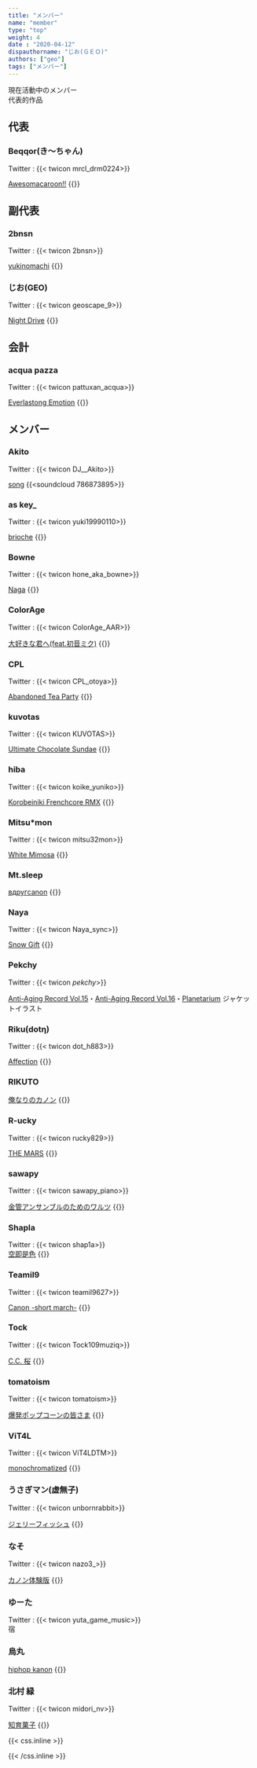 ```yaml
---
title: "メンバー"
name: "member"
type: "top"
weight: 4
date : "2020-04-12"
dispauthorname: "じお(ＧＥＯ)"
authors: ["geo"]
tags: ["メンバー"]
---
```



現在活動中のメンバー  
 代表的作品

## 代表

### Beqqor(き～ちゃん) 

Twitter : {{< twicon mrcl_drm0224>}}  

 [Awesomacaroon!!](https://antiagingrec.bandcamp.com/track/awesomacaroon)
{{<bandcamp album="4101696388" track="3888623764" href="http://antiagingrec.bandcamp.com/album/assorted-box" tracktitle="Awesomacaroon!!">}}

## 副代表

### 2bnsn 

Twitter : {{< twicon 2bnsn>}}  

 [yukinomachi](https://antiagingrec.bandcamp.com/track/yukinomachi)
{{<bandcamp album="1417168045" track="1110710900" href="http://antiagingrec.bandcamp.com/album/anti-aging-record-vol-18" tracktitle="yukinomachi">}}

### じお(GEO) 

Twitter : {{< twicon geoscape_9>}}  

 [Night Drive](https://antiagingrec.bandcamp.com/track/night-drive)
 {{<bandcamp album="4177004001" track="900890243" href="http://antiagingrec.bandcamp.com/album/anti-aging-record-vol-17" tracktitle="Night Drive">}}
 
 
## 会計 

### acqua pazza 

Twitter : {{< twicon pattuxan_acqua>}}  

 [Everlastong Emotion](https://antiagingrec.bandcamp.com/track/Everlasting-Emotion) 
{{<bandcamp album="1417168045" track="2104415913" href="/anti-aging-record-vol-18" tracktitle="Everlasting Emotion">}} 

## メンバー

### Akito 

Twitter : {{< twicon DJ__Akito>}}  

 [song](URL)
{{<soundcloud 786873895>}}


### as key_ 

Twitter : {{< twicon yuki19990110>}}  

 [brioche](https://antiagingrec.bandcamp.com/track/brioche-2)
{{<bandcamp album="4101696388" track="3018294981" href="http://antiagingrec.bandcamp.com/album/assorted-box" tracktitle="brioche">}}

### Bowne 

Twitter : {{< twicon hone_aka_bowne>}}  

 [Naga](https://antiagingrec.bandcamp.com/track/naga)
 {{<bandcamp album="1417168045" track="3251485584" href="http://antiagingrec.bandcamp.com/album/anti-aging-record-vol-18" tracktitle="Naga">}}
 
### ColorAge 

Twitter : {{< twicon ColorAge_AAR>}}  

 [大好きな君へ​(​feat​.​初音ミク)](https://antiagingrec.bandcamp.com/track/feat)
 {{<bandcamp album="4101696388" track="3666069202" href="http://antiagingrec.bandcamp.com/album/assorted-box" tracktitle=" ">}}

### CPL 

Twitter : {{< twicon CPL_otoya>}}  

 [Abandoned Tea Party](https://antiagingrec.bandcamp.com/track/abandoned-tea-party)
 {{<bandcamp album="4101696388" track="2302843939" href="http://antiagingrec.bandcamp.com/album/assorted-box" tracktitle="大好きな君へ​(​feat​.​初音ミク)">}}

### kuvotas 

Twitter : {{< twicon KUVOTAS>}}  

 [Ultimate Chocolate Sundae](https://antiagingrec.bandcamp.com/track/ultimate-chocolate-sundae)
 {{<bandcamp album="4101696388" track="644024926/" href="http://antiagingrec.bandcamp.com/album/assorted-box" tracktitle="Ultimate Chocolate Sundae">}}

### hiba 

Twitter : {{< twicon koike_yuniko>}}  

 [Korobeiniki Frenchcore RMX](https://antiagingrec.bandcamp.com/track/korobeiniki-frenchcore-rmx)
 {{<bandcamp album="4177004001" track="1364787918" href="http://antiagingrec.bandcamp.com/album/anti-aging-record-vol-17" tracktitle="Korobeiniki Frenchcore RMX">}}

### Mitsu*mon 

Twitter : {{< twicon mitsu32mon>}}  

 [White Mimosa](https://antiagingrec.bandcamp.com/track/white-mimosa)
 {{<bandcamp album="4039323283" track="3267759035" href="http://antiagingrec.bandcamp.com/album/cocktails" tracktitle="White Mimosa">}}

### Mt.sleep   
 [вдругcanon](https://antiagingrec.bandcamp.com/track/canon)
 {{<bandcamp album="2930736149" track="3325615210" href="http://antiagingrec.bandcamp.com/album/canon-remix-compilation" tracktitle="вдругcanon">}}

### Naya 

Twitter : {{< twicon Naya_sync>}}  

 [Snow Gift](https://antiagingrec.bandcamp.com/track/snow-gift)
 {{<bandcamp album="1417168045" track="2707353220" href="http://antiagingrec.bandcamp.com/album/anti-aging-record-vol-18" tracktitle="Snow Gift">}}

### Pekchy 

Twitter : {{< twicon _pekchy_>}}  

 [Anti-Aging Record Vol.15](http://aar.lolipop.jp/m3-2018f.html)・[Anti-Aging Record Vol.16](https://antiagingrec.bandcamp.com/album/anti-aging-record-vol-16)・[Planetarium](https://antiagingrec.bandcamp.com/album/planetarium) ジャケットイラスト

### Riku(dotη) 

Twitter : {{< twicon dot_h883>}}  

 [Affection](https://antiagingrec.bandcamp.com/track/affection)
 {{<bandcamp album="1417168045" track="3973498610" href="http://antiagingrec.bandcamp.com/album/anti-aging-record-vol-18" tracktitle="Affection">}}

### RIKUTO  
 [俺なりのカノン](https://antiagingrec.bandcamp.com/track/--9)
 {{<bandcamp album="2930736149" track="1181785156" href="http://antiagingrec.bandcamp.com/album/canon-remix-compilation" tracktitle="俺なりのカノン">}}

### R-ucky 

Twitter : {{< twicon rucky829>}}  

 [THE MARS](https://antiagingrec.bandcamp.com/track/the-mars)
 {{<bandcamp album="2213291021" track="1944620109" href="http://antiagingrec.bandcamp.com/album/planetarium" tracktitle="THE MARS">}}

### sawapy 

Twitter : {{< twicon sawapy_piano>}}  

 [金管アンサンブルのためのワルツ](https://antiagingrec.bandcamp.com/track/--6)
 {{<bandcamp album="2930736149" track="4085631069" href="http://antiagingrec.bandcamp.com/album/canon-remix-compilation" tracktitle="金管アンサンブルのためのワルツ">}}

### Shapla 

Twitter : {{< twicon shap1a>}}   
 [空即是色](https://antiagingrec.bandcamp.com/track/--11)
 {{<bandcamp album="2213291021" track="2468654683" href="http://antiagingrec.bandcamp.com/album/planetarium" tracktitle="空即是色">}}

### Teamil9 

Twitter : {{< twicon teamil9627>}}  

 [Canon -short march-](https://antiagingrec.bandcamp.com/track/canon-short-march)
 {{<bandcamp album="2930736149" track="619777259/" href="http://antiagingrec.bandcamp.com/album/canon-remix-compilation" tracktitle="Canon -short march-">}}

### Tock 

Twitter : {{< twicon Tock109muziq>}}  

 [C​.​C. 桜](https://antiagingrec.bandcamp.com/track/c-c)
 {{<bandcamp album="4039323283" track="1217600246" href="http://antiagingrec.bandcamp.com/album/cocktails" tracktitle="C​.​C. 桜">}}

### tomatoism 

Twitter : {{< twicon tomatoism>}}  

 [爆発ポップコーンの皆さま](https://antiagingrec.bandcamp.com/track/-)
 {{<bandcamp album="4047585227" track="1079099356" href="http://antiagingrec.bandcamp.com/album/vol-155-hardcore-compilation" tracktitle="爆発ポップコーンの皆さま">}}

### ViT4L 

Twitter : {{< twicon ViT4LDTM>}}  

 [monochromatized](https://antiagingrec.bandcamp.com/track/monochromatized)
 {{<bandcamp album="1417168045" track="1985702066" href="http://antiagingrec.bandcamp.com/album/anti-aging-record-vol-18" tracktitle="monochromatized">}}

### うさぎマン(虚無子) 

Twitter : {{< twicon unbornrabbit>}}  

 [ジェリーフィッシュ](https://antiagingrec.bandcamp.com/track/--14)
 {{<bandcamp album="1417168045" track="1793355690" href="http://antiagingrec.bandcamp.com/album/anti-aging-record-vol-18" tracktitle="ジェリーフィッシュ">}}
 
### なそ 

Twitter : {{< twicon nazo3_>}}  

 [カノン体験版](https://antiagingrec.bandcamp.com/track/--8)
 {{<bandcamp album="2930736149" track="147131222/" href="http://antiagingrec.bandcamp.com/album/canon-remix-compilation" tracktitle="カノン体験版">}}
 

### ゆーた 

Twitter : {{< twicon yuta_game_music>}}  
 宿

### 烏丸
 [hiphop kanon](https://antiagingrec.bandcamp.com/track/hiphop-kanon)
 {{<bandcamp album="2930736149" track="2063480211" href="http://antiagingrec.bandcamp.com/album/canon-remix-compilation" tracktitle="hiphop kanon">}}

### 北村 緑 

Twitter : {{< twicon midori_nv>}}  

 [知育菓子](https://antiagingrec.bandcamp.com/track/--12)
 {{<bandcamp album="4101696388" track="750335809/" href="http://antiagingrec.bandcamp.com/album/assorted-box" tracktitle="知育菓子">}}

{{< css.inline >}}
<style>
.snsicon{transition: color 0.2s;}
.snsicon:hover { color:#cae8d5;}
</style>
{{< /css.inline >}}
